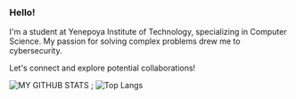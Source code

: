 ### Hello!

I'm a student at Yenepoya Institute of Technology, specializing in Computer Science. My passion for solving complex problems drew me to cybersecurity. 

Let's connect and explore potential collaborations!


![MY GITHUB STATS ; ](https://github-readme-stats.vercel.app/api?username=AbdullahAhmedH&show_icons=true&bg_color=00000000)
![Top Langs](https://github-readme-stats.vercel.app/api/top-langs/?username=AbdullahAhmedH&show_icons=true&bg_color=00000000)
